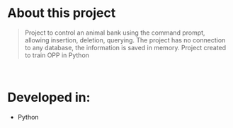 # About this project
> Project to control an animal bank using the command prompt, allowing insertion, deletion, querying. The project has no connection to any database, the information is saved in memory. Project created to train OPP in Python

<br>

# Developed in:
- Python
